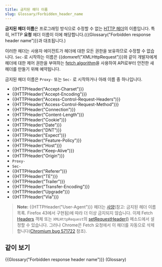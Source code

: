```yaml
---
title: 금지된 헤더 이름
slug: Glossary/Forbidden_header_name
---
```


**금지된 헤더 이름**은 프로그래밍 방식으로 수정할 수 없는 [HTTP 헤더](/ko/docs/Web/HTTP/Headers)의 이름입니다. 특히, HTTP **요청** 헤더 이름이 이에 해당합니다.({{Glossary("Forbidden response header name")}}과 대조됩니다.)

이러한 헤더는 사용자 에이전트가 헤더에 대한 모든 권한을 보유하므로 수정할 수 없습니다. `Sec-`로 시작하는 이름은 {{domxref("XMLHttpRequest")}}와 같이 개발자에게 헤더에 대한 제어 권한을 부여하는 [fetch algorithm](https://fetch.spec.whatwg.org/#concept-fetch)을 사용하여 API로부터 안전한 새 헤더를 만들기 위해 예약됩니다.

금지된 헤더 이름은 `Proxy-` 또는 `Sec-` 로 시작하거나 아래 이름 중 하나입니다.

- {{HTTPHeader("Accept-Charset")}}
- {{HTTPHeader("Accept-Encoding")}}
- {{HTTPHeader("Access-Control-Request-Headers")}}
- {{HTTPHeader("Access-Control-Request-Method")}}
- {{HTTPHeader("Connection")}}
- {{HTTPHeader("Content-Length")}}
- {{HTTPHeader("Cookie")}}
- {{HTTPHeader("Date")}}
- {{HTTPHeader("DNT")}}
- {{HTTPHeader("Expect")}}
- {{HTTPHeader("Feature-Policy")}}
- {{HTTPHeader("Host")}}
- {{HTTPHeader("Keep-Alive")}}
- {{HTTPHeader("Origin")}}
- `Proxy-`
- `Sec-`
- {{HTTPHeader("Referer")}}
- {{HTTPHeader("TE")}}
- {{HTTPHeader("Trailer")}}
- {{HTTPHeader("Transfer-Encoding")}}
- {{HTTPHeader("Upgrade")}}
- {{HTTPHeader("Via")}}

> **Note:** {{HTTPHeader("User-Agent")}} 헤더는 [사양](https://fetch.spec.whatwg.org/#terminology-headers)(참고: 금지된 헤더 이름 목록. Firefox 43에서 구현됨)에 따라 더 이상 금지되지 않습니다. 이제 Fetch [Headers](/ko/docs/Web/API/Headers) 객체 또는 `XMLHttpRequest`의 [setRequestHeader()](/ko/docs/Web/API/XMLHttpRequest/setRequestHeader) 메소드에서 설정할 수 있습니다. 그러나 Chrome은 Fetch 요청에서 이 헤더를 자동으로 삭제합니다([Chromium bug 571722](https://bugs.chromium.org/p/chromium/issues/detail?id=571722) 참조).

## 같이 보기

{{Glossary("Forbidden response header name")}} (Glossary)